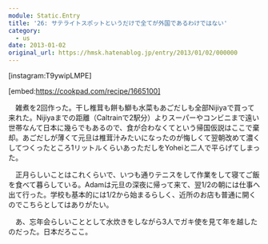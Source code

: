 ```yaml
---
module: Static.Entry
title: '26: サテライトスポットというだけで全てが外国であるわけではない'
category:
  - us
date: 2013-01-02
original_url: https://hmsk.hatenablog.jp/entry/2013/01/02/000000
---
```

[instagram:T9ywipLMPE]

[embed:https://cookpad.com/recipe/1665100]

　雑煮を2回作った。干し椎茸も餅も鰤も水菜もあごだしも全部Nijiyaで買って来れた。Nijiyaまでの距離（Caltrainで2駅分）よりスーパーやコンビニまで遠い世帯なんて日本に幾らでもあるので、食が合わなくてという帰国仮説はここで棄却。あごだしが薄くて元旦は椎茸汁みたいになったのが悔しくて翌朝改めて濃くしてつくったところ1リットルくらいあっただしをYoheiと二人で平らげてしまった。

　正月らしいことはこれくらいで、いつも通りテニスをして作業をして寝てご飯を食べて暮らしている。Adamは元旦の深夜に帰って来て、翌1/2の朝には仕事へ出て行った。学校も基本的には1/2から始まるらしく、近所のお店も普通に開くのでこちらとしてはありがたい。

　あ、忘年会らしいこととして水炊きをしながら3人でガキ使を見て年を越したのだった。日本だろここ。
